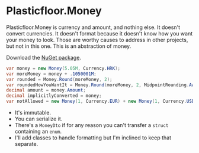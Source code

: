 # Plasticfloor.Money
Plasticfloor.Money is currency and amount, and nothing else. It doesn't convert currencies. It doesn't format because it doesn't know how you want your money to look. Those are worthy causes to address in other projects, but not in this one. This is an abstraction of money.

Download the [NuGet package](https://www.nuget.org/packages/Plasticfloor.Money).

```csharp
var money = new Money(5.05M, Currency.HRK);
var moreMoney = money + .1050001M;
var rounded = Money.Round(moreMoney, 2);
var roundedHowYouWantIt = Money.Round(moreMoney, 2, MidpointRounding.AwayFromZero);
decimal amount = money.Amount;
decimal implicitlyConverted = money;
var notAllowed = new Money(1, Currency.EUR) + new Money(1, Currency.USD); // CurrencyMismatchException
```

- It's immutable.
- You can serialize it.
- There's a `MoneyDto` if for any reason you can't transfer a `struct` containing an `enum`.
- I'll add classes to handle formatting but I'm inclined to keep that separate. 
